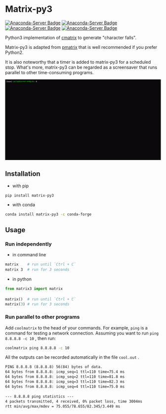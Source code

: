 # Matrix-py3
[![Anaconda-Server Badge](https://anaconda.org/conda-forge/matrix-py3/badges/version.svg)](https://anaconda.org/conda-forge/matrix-py3) [![Anaconda-Server Badge](https://anaconda.org/conda-forge/matrix-py3/badges/downloads.svg)](https://anaconda.org/conda-forge/matrix-py3) [![Anaconda-Server Badge](https://anaconda.org/conda-forge/matrix-py3/badges/platforms.svg)](https://anaconda.org/conda-forge/matrix-py3) [![Anaconda-Server Badge](https://anaconda.org/conda-forge/matrix-py3/badges/license.svg)](https://anaconda.org/conda-forge/matrix-py3)

Python3 implementation of [cmatrix](https://github.com/abishekvashok/cmatrix) to generate "character falls". 

Matrix-py3 is adapted from [pmatrix](https://github.com/joechrisellis/pmatrix) that is well recommended if you prefer Python2.

It is also noteworthy that a timer is added to matrix-py3 for a scheduled stop. What's more, matrix-py3 can be regarded as a screensaver that runs parallel to other time-consuming programs.

![screenshot](https://github.com/chunribu/matrix-py3/raw/main/src/matrix.gif)

## Installation

+ with pip

```bash
pip install matrix-py3
```

+ with conda

```bash
conda install matrix-py3 -c conda-forge
```

## Usage

### Run independently

+ in command line

```bash
matrix    # run until `Ctrl + C`
matrix 3  # run for 3 seconds
```
+ in python

```python
from matrix3 import matrix

matrix()  # run until `Ctrl + C`
matrix(3) # run for 3 seconds
```
### Run parallel to other programs

Add `coolmatrix` to the head of your commands. For example, `ping` is a command for testing a network connection. Assuming you want to run `ping 8.8.8.8 -c 10` , then run:

```bash
coolmatrix ping 8.8.8.8 -c 10
```

All the outputs can be recorded automatically in the file `cool.out` .

```
PING 8.8.8.8 (8.8.8.8) 56(84) bytes of data.
64 bytes from 8.8.8.8: icmp_seq=1 ttl=110 time=75.4 ms
64 bytes from 8.8.8.8: icmp_seq=2 ttl=110 time=81.8 ms
64 bytes from 8.8.8.8: icmp_seq=3 ttl=110 time=82.3 ms
64 bytes from 8.8.8.8: icmp_seq=4 ttl=110 time=75.0 ms

--- 8.8.8.8 ping statistics ---
4 packets transmitted, 4 received, 0% packet loss, time 3004ms
rtt min/avg/max/mdev = 75.055/78.655/82.345/3.449 ms
```
